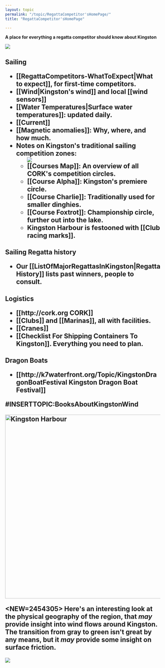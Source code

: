 ```yaml
---
layout: topic
permalink: "/topic/RegattaCompetitor'sHomePage/"
title: "RegattaCompetitor'sHomePage"

---
```


<strong>A place for everything a regatta competitor should know about Kingston</strong>
<div class="floatright" style="width: 600px; overflow: hidden;">
<img src="http://K7Waterfront.org/Images/AerialHarbourFlatNorthShore600.jpg">
</div>
<h2 class="plain">Sailing
<ul  class="simplebullet">
<li> [[RegattaCompetitors-WhatToExpect|What to expect]], for first-time competitors.
<li> [[Wind|Kingston's wind]] and local [[wind sensors]]
<li> [[Water Temperatures|Surface water temperatures]]: updated daily.
<li> [[Current]]
<li> [[Magnetic anomalies]]: Why, where, and how much.
<li> Notes on Kingston's traditional sailing competition zones:
<ul  class="simplebullet">
<img src="http://K7Waterfront.org/Images/PhysicalGeographyTopology2.jpg" class="span-13 right">
<li> [[Courses Map]]: An overview of all CORK's competition circles. <NEW=2456151>
<li> [[Course Alpha]]: Kingston's premiere circle.
<li> [[Course Charlie]]: Traditionally used for smaller dinghies.
<li> [[Course Foxtrot]]: Championship circle, further out into the lake.
<li> Kingston Harbour is festooned with [[Club racing marks]].
</ul>

</ul>
<h2 class="plain">Sailing Regatta history
<ul  class="simplebullet">
<li> Our [[ListOfMajorRegattasInKingston|Regatta History]] lists past winners, people to consult.
</ul>

<h2 class="plain">Logistics
<ul  class="simplebullet">
<li> [[http://cork.org CORK]]
<li> [[Clubs]] and [[Marinas]], all with facilities.
<li> [[Cranes]]
<li> [[Checklist For Shipping Containers To Kingston]].  Everything you need to plan.
</ul>

<h2 class="plain">Dragon Boats
<ul  class="simplebullet">
<li> [[http://k7waterfront.org/Topic/KingstonDragonBoatFestival Kingston Dragon Boat Festival]]
</ul>

#INSERTTOPIC:BooksAboutKingstonWind

<a href="http://www.flickr.com/photos/k7waterfront/462434656/" title="Photo Sharing"><img src="http://farm1.static.flickr.com/227/462434656_c945b4d6b4_o.jpg" width="908" height="596" alt="Kingston Harbour" /></a>

<NEW=2454305> Here's an interesting look at the physical geography of the region, that <i>may</i> provide insight into wind flows around Kingston.
The transition from gray to green isn't great by any means, but it <i>may</i> provide some insight on surface friction.

<img src="http://K7Waterfront.org/Images/AerialHarbourFlatNorthShore.jpg">
<div class="clearboth"></div>


